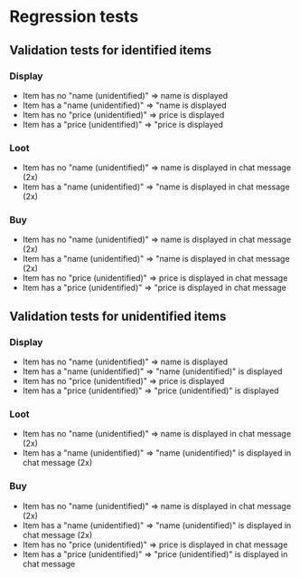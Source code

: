 # Regression tests

## Validation tests for identified items

### Display 

* Item has no "name (unidentified)" => name is displayed
* Item has a "name (unidentified)" => "name is displayed
* Item has no "price (unidentified)" => price is displayed
* Item has a "price (unidentified)" => "price is displayed

### Loot

* Item has no "name (unidentified)" => name is displayed in chat message (2x)
* Item has a "name (unidentified)" => "name is displayed in chat message (2x)

### Buy

* Item has no "name (unidentified)" => name is displayed in chat message (2x)
* Item has a "name (unidentified)" => "name is displayed in chat message (2x)
* Item has no "price (unidentified)" => price is displayed in chat message
* Item has a "price (unidentified)" => "price is displayed in chat message

## Validation tests for unidentified items

### Display 

* Item has no "name (unidentified)" => name is displayed
* Item has a "name (unidentified)" => "name (unidentified)" is displayed
* Item has no "price (unidentified)" => price is displayed
* Item has a "price (unidentified)" => "price (unidentified)" is displayed

### Loot

* Item has no "name (unidentified)" => name is displayed in chat message (2x)
* Item has a "name (unidentified)" => "name (unidentified)" is displayed in chat message (2x)

### Buy

* Item has no "name (unidentified)" => name is displayed in chat message (2x)
* Item has a "name (unidentified)" => "name (unidentified)" is displayed in chat message (2x)
* Item has no "price (unidentified)" => price is displayed in chat message
* Item has a "price (unidentified)" => "price (unidentified)" is displayed in chat message
